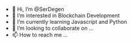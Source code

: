 - 👋 Hi, I’m @SerDegen
- 👀 I’m interested in Blockchain Development
- 🌱 I’m currently learning Javascript and Python
- 💞️ I’m looking to collaborate on ...
- 📫 How to reach me ...

<!---
Napoleonbaba/Napoleonbaba is a ✨ special ✨ repository because its `README.md` (this file) appears on your GitHub profile.
You can click the Preview link to take a look at your changes.
--->
